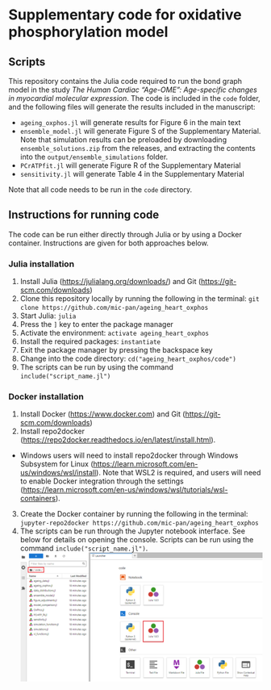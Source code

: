 # Supplementary code for oxidative phosphorylation model

## Scripts
This repository contains the Julia code required to run the bond graph model in the study *The Human Cardiac “Age-OME”: Age-specific changes in myocardial molecular expression*. The code is included in the `code` folder, and the following files will generate the results included in the manuscript:
- `ageing_oxphos.jl` will generate results for Figure 6 in the main text
- `ensemble_model.jl` will generate Figure S of the Supplementary Material. Note that simulation results can be preloaded by downloading `ensemble_solutions.zip` from the releases, and extracting the contents into the `output/ensemble_simulations` folder.
- `PCrATPfit.jl` will generate Figure R of the Supplementary Material
- `sensitivity.jl` will generate Table 4 in the Supplementary Material

Note that all code needs to be run in the `code` directory.

## Instructions for running code
The code can be run either directly through Julia or by using a Docker container. Instructions are given for both approaches below.

### Julia installation
1. Install Julia (https://julialang.org/downloads/) and Git (https://git-scm.com/downloads)
2. Clone this repository locally by running the following in the terminal: `git clone https://github.com/mic-pan/ageing_heart_oxphos`
3. Start Julia: `julia`
4. Press the `]` key to enter the package manager
5. Activate the environment: `activate ageing_heart_oxphos`
6. Install the required packages: `instantiate`
7. Exit the package manager by pressing the backspace key
8. Change into the code directory: `cd("ageing_heart_oxphos/code")`
9. The scripts can be run by using the command `include("script_name.jl")`

### Docker installation
1. Install Docker (https://www.docker.com) and Git (https://git-scm.com/downloads)
2. Install repo2docker (https://repo2docker.readthedocs.io/en/latest/install.html).
  - Windows users will need to install repo2docker through Windows Subsystem for Linux (https://learn.microsoft.com/en-us/windows/wsl/install). Note that WSL2 is required, and users will need to enable Docker integration through the settings (https://learn.microsoft.com/en-us/windows/wsl/tutorials/wsl-containers).
3. Create the Docker container by running the following in the terminal: `jupyter-repo2docker https://github.com/mic-pan/ageing_heart_oxphos`
4. The scripts can be run through the Jupyter notebook interface. See below for details on opening the console. Scripts can be run using the command `include("script_name.jl")`.
![](jupyterlab.png)
